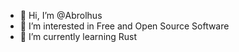 - 👋 Hi, I’m @Abrolhus
- 👀 I’m interested in Free and Open Source Software
- 🌱 I’m currently learning Rust
<!--- - 💞️ I’m looking to collaborate on <...> --->
<!--- - 📫 How to reach me <...> --->

<!---
Abrolhus/Abrolhus is a ✨ special ✨ repository because its `README.md` (this file) appears on your GitHub profile.
You can click the Preview link to take a look at your changes.
--->
